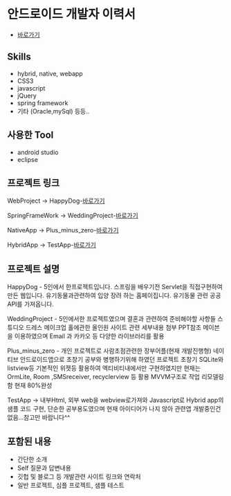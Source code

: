# 안드로이드 개발자 이력서

- [바로가기](https://github.com/redhotsixbull/introduce)

## Skills
- hybrid, native, webapp
- CSS3
- javascript
- jQuery
- spring framework
- 기타 (Oracle,mySql) 등등..
## 사용한 Tool 
- android studio
- eclipse

## 프로젝트 링크
WebProject
-> HappyDog-[바로가기](https://github.com/redhotsixbull/happyDog)

SpringFrameWork 
-> WeddingProject-[바로가기](https://github.com/redhotsixbull/wedding)

NativeApp
-> Plus_minus_zero-[바로가기](https://github.com/redhotsixbull/selfintroduce)

HybridApp
-> TestApp-[바로가기](https://github.com/redhotsixbull/HybridAppStudy)

## 프로젝트 설명
HappyDog - 5인에서 한프로젝트입니다. 스프링을 배우기전 Servlet을 직접구현하여 만든 웹입니다. 유기동물과관련하여 입양 장려 하는 홈페이집니다. 유기동물 관련 공공API를 가져옵니다.

WeddingProject - 5인에서한 프로젝트였으며 결혼과 관련하여 준비해야할 사항들 스튜디오 드레스 메이크업 홀에관한 올인원 사이트 관련 세부내용 첨부 PPT참조 메이븐을 이용하였으며 Email 과 카카오 등 다양한 라이브러리를 활용 

Plus_minus_zero - 개인 프로젝트로 사람초점관련한 장부어플(현재 개발진행형)
네이티브 안드로이드앱으로 초창기 공부와 병행하기위해 하였던 프로젝트 초창기 SQLite와 listview등 기본적인 위젯등 활용하여 엑티비티내에서만 구현하였지만 현재는
OrmLite, Room ,SMSreceiver, recyclerview 등 활용 MVVM구조로 작업 리모델링 함 현재 80%완성


TestApp
-> 내부Html, 외부 web을 webview로가져와 Javascript로 Hybrid app의 샘플 코드 구현, 단순한 공부용도였으며 현재 아이디어가 나지 않아 관련앱 개발중인건 없음...참고만 바랍니다^^

## 포함된 내용
- 간단한 소개
- Self 질문과 답변내용
- 깃헙 및 블로그 등 개발관련 사이트 링크와 연락처
- 일반 프로젝트, 심플 프로젝트, 샘플 테스트

